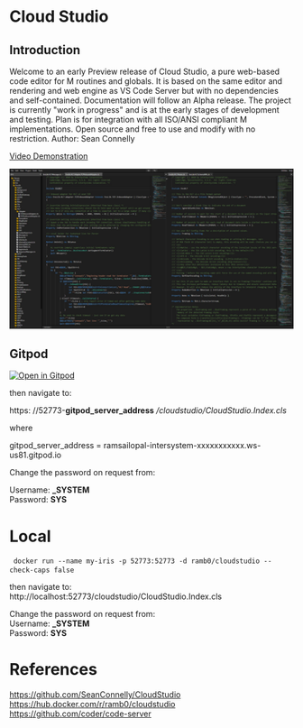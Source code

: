 # Cloud Studio

## Introduction

Welcome to an early Preview release of Cloud Studio, a pure web-based code editor for M routines and globals. It is based on the same editor and rendering and web engine as VS Code Server but with no dependencies and self-contained. Documentation will follow an Alpha release. The project is currently "work in progress" and is at the early stages of development and testing. Plan is for integration with all ISO/ANSI compliant M implementations.  Open source and free to use and modify with no restriction. Author:  Sean Connelly 

[Video Demonstration](https://www.youtube.com/watch?v=Am6QAvrPPPg)

![Cloud Studio Demonstration](./npc/Screeshot.jpg)


## Gitpod
 [![Open in Gitpod](https://gitpod.io/button/open-in-gitpod.svg)](https://gitpod.io/#https://github.com/RamSailopal/Intersystems-CloudStudio)  
 
then navigate to:  

https: //52773-__gitpod_server_address__ */cloudstudio/CloudStudio.Index.cls*    
  
where  

gitpod_server_address = ramsailopal-intersystem-xxxxxxxxxxx.ws-us81.gitpod.io  

Change the password on request from:  

Username: **_SYSTEM**  
Password: **SYS**  

# Local

     docker run --name my-iris -p 52773:52773 -d ramb0/cloudstudio --check-caps false
then navigate to:  
http://localhost:52773/cloudstudio/CloudStudio.Index.cls

Change the password on request from:  
Username: **_SYSTEM**  
Password: **SYS**  

# References  
https://github.com/SeanConnelly/CloudStudio  
https://hub.docker.com/r/ramb0/cloudstudio  
https://github.com/coder/code-server

